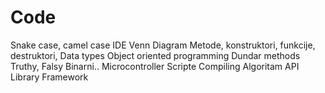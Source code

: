 # Code

Snake case, camel case
IDE
Venn Diagram
Metode, konstruktori, funkcije, destruktori,
Data types
Object oriented programming
Dundar methods
Truthy, Falsy
Binarni..
Microcontroller
Scripte
Compiling
Algoritam
API
Library
Framework
